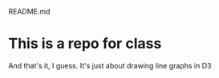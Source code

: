 README.md

# This is a repo for class

And that's it, I guess.
It's just about drawing line graphs in D3